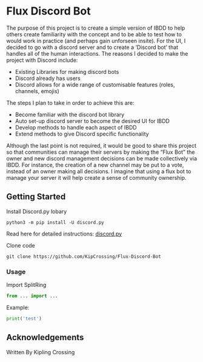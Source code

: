 # Flux Discord Bot

The purpose of this project is to create a simple version of IBDD to help others create familiarity with the concept and to be able to test how to would work in practice (and perhaps gain unforseen insite). For the UI, I decided to go with a discord server and to create a ‘Discord bot’ that handles all of the human interactions. The reasons I decided to make the project with Discord include:
* Existing Libraries for making discord bots
* Discord already has users
* Discord allows for a wide range of customisable features (roles, channels, emojis)

The steps I plan to take in order to achieve this are:
* Become familiar with the discord bot library
* Auto set-up discord server to become the desired UI for IBDD
* Develop methods to handle each aspect of IBDD
* Extend methods to give Discord specific functionality

Although the last point is not required, it would be good to share this project so that communities can manage their servers by making the “Flux Bot” the owner and new discord management decisions can be made collectively via IBDD. For instance, the creation of a new channel may be put to a vote, instead of an owner making all decisions. I imagine that using a flux bot to manage your server it will help create a sense of community ownership.


## Getting Started

Install Discord.py lobary

```
python3 -m pip install -U discord.py
```

Read here for detailed instructions: [discord.py](https://pypi.org/project/discord.py/)


Clone code

```
git clone https://github.com/KipCrossing/Flux-Discord-Bot
```

### Usage

Import SplitRing

```python
from ... import ...
```

Example:

```python
print('test')
```



## Acknowledgements
Written By Kipling Crossing
